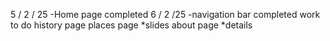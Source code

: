 5 / 2 / 25     -Home page completed
6 / 2  /25     -navigation bar completed
work to do
history page
places page
  *slides
about page
*details

